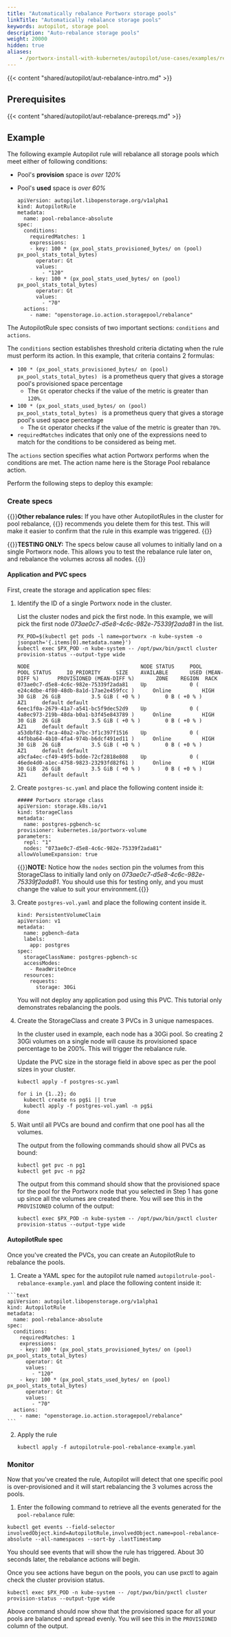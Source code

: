 ```yaml
---
title: "Automatically rebalance Portworx storage pools"
linkTitle: "Automatically rebalance storage pools"
keywords: autopilot, storage pool
description: "Auto-rebalance storage pools"
weight: 20000
hidden: true
aliases:
    - /portworx-install-with-kubernetes/autopilot/use-cases/examples/rebalance/aut-rebalance-absolute-usage/
---
```

{{< content "shared/autopilot/aut-rebalance-intro.md" >}}

## Prerequisites

{{< content "shared/autopilot/aut-rebalance-prereqs.md" >}}

## Example

The following example Autopilot rule will rebalance all storage pools which meet either of following conditions:

* Pool's **provision** space is _over 120%_ 
* Pool's **used** space is _over 60%_

    ```text
    apiVersion: autopilot.libopenstorage.org/v1alpha1
    kind: AutopilotRule
    metadata:
      name: pool-rebalance-absolute
    spec:
      conditions:
        requiredMatches: 1
        expressions:
        - key: 100 * (px_pool_stats_provisioned_bytes/ on (pool) px_pool_stats_total_bytes) 
          operator: Gt 
          values:
            - "120"
        - key: 100 * (px_pool_stats_used_bytes/ on (pool) px_pool_stats_total_bytes) 
          operator: Gt 
          values:
            - "70"
      actions:
        - name: "openstorage.io.action.storagepool/rebalance"
    ```

The AutopilotRule spec consists of two important sections: `conditions` and `actions`.

The `conditions` section establishes threshold criteria dictating when the rule must perform its action. In this example, that criteria contains 2 formulas:

* `100 * (px_pool_stats_provisioned_bytes/ on (pool) px_pool_stats_total_bytes) ` is a prometheus query that gives a storage pool's provisioned space percentage
    * The `Gt` operator checks if the value of the metric is greater than `120%`.
* `100 * (px_pool_stats_used_bytes/ on (pool) px_pool_stats_total_bytes) ` is a prometheus query that gives a storage pool's used space percentage
    * The `Gt` operator checks if the value of the metric is greater than `70%`.
* `requiredMatches` indicates that only one of the expressions need to match for the conditions to be considered as being met.

The `actions` section specifies what action Portworx performs when the conditions are met. The action name here is the Storage Pool rebalance action.

Perform the following steps to deploy this example:

### Create specs

{{<info>}}**Other rebalance rules:** If you have other AutopilotRules in the cluster for pool rebalance, {{<companyName>}} recommends you delete them for this test. This will make it easier to confirm that the rule in this example was triggered. {{</info>}}

{{<info>}}**TESTING ONLY:** The specs below cause all volumes to initially land on a single Portworx node. This allows you to test the rebalance rule later on, and rebalance the volumes across all nodes. {{</info>}}

#### Application and PVC specs

First, create the storage and application spec files:

1. Identify the ID of a single Portworx node in the cluster.
        
    List the cluster nodes and pick the first node. In this example, we will pick the first node _073ae0c7-d5e8-4c6c-982e-75339f2ada81_ in the list.

    ```text
    PX_POD=$(kubectl get pods -l name=portworx -n kube-system -o jsonpath='{.items[0].metadata.name}')
    kubectl exec $PX_POD -n kube-system -- /opt/pwx/bin/pxctl cluster provision-status --output-type wide
    ```
    
    ```output
    NODE                                    NODE STATUS     POOL                                            POOL STATUS     IO_PRIORITY     SIZE    AVAILABLE       USED (MEAN-DIFF %)      PROVISIONED (MEAN-DIFF %)       ZONE    REGION  RACK
    073ae0c7-d5e8-4c6c-982e-75339f2ada81    Up              0 ( e24c4dbe-4f80-48db-8a1d-17ae2e459fcc )      Online          HIGH            30 GiB  26 GiB          3.5 GiB ( +0 % )        0 B ( +0 % )                    AZ1     default default
    6eec1f0a-2679-41a7-a541-bc5f9dec52d9    Up              0 ( 4a8ec973-219b-48da-b0a1-b3f45e843789 )      Online          HIGH            30 GiB  26 GiB          3.5 GiB ( +0 % )        0 B ( +0 % )                    AZ1     default default
    a53dbf82-faca-40a2-a7bc-3f1c397f1516    Up              0 ( 44fbba64-4b10-4fa4-974b-b6dcf491ed11 )      Online          HIGH            30 GiB  26 GiB          3.5 GiB ( +0 % )        0 B ( +0 % )                    AZ1     default default
    a9cfa4ec-cf49-49f5-bdde-72cf2818e808    Up              0 ( 46ede4d0-a1ec-4758-9823-23293fd82f61 )      Online          HIGH            30 GiB  26 GiB          3.5 GiB ( +0 % )        0 B ( +0 % )                    AZ1     default default
    ```

2. Create `postgres-sc.yaml` and place the following content inside it:

    ```text
    ##### Portworx storage class
    apiVersion: storage.k8s.io/v1
    kind: StorageClass
    metadata:
      name: postgres-pgbench-sc
    provisioner: kubernetes.io/portworx-volume
    parameters:
      repl: "1"
      nodes: "073ae0c7-d5e8-4c6c-982e-75339f2ada81"
    allowVolumeExpansion: true
    ```
   
    {{<info>}}**NOTE:** Notice how the `nodes` section pin the volumes from this StorageClass to initially land only on _073ae0c7-d5e8-4c6c-982e-75339f2ada81_. You should use this for testing only, and you must change the value to suit your environment.{{</info>}}

3. Create `postgres-vol.yaml` and place the following content inside it.

    ```text
    kind: PersistentVolumeClaim
    apiVersion: v1
    metadata:
      name: pgbench-data
      labels:
        app: postgres
    spec:
      storageClassName: postgres-pgbench-sc
      accessModes:
        - ReadWriteOnce
      resources:
        requests:
          storage: 30Gi
    ```

    You will not deploy any application pod using this PVC. This tutorial only demonstrates rebalancing the pools.

4. Create the StorageClass and create 3 PVCs in 3 unique namespaces. 

    In the cluster used in example, each node has a 30Gi pool. So creating 2 30Gi volumes on a single node will cause its provisioned space percentage to be 200%. This will trigger the rebalance rule. 
    
    Update the PVC size in the storage field in above spec as per the pool sizes in your cluster.

    ```text
    kubectl apply -f postgres-sc.yaml
   
    for i in {1..2}; do
      kubectl create ns pg$i || true
      kubectl apply -f postgres-vol.yaml -n pg$i
    done
    ```

5. Wait until all PVCs are bound and confirm that one pool has all the volumes.

    The output from the following commands should show all PVCs as bound:
    ```text
    kubectl get pvc -n pg1
    kubectl get pvc -n pg2
    ```
    
    The output from this command should show that the provisioned space for the pool for the Portworx node that you selected in Step 1 has gone up since all the volumes are created there. You will see this in the `PROVISIONED` column of the output:
    
    ```text
    kubectl exec $PX_POD -n kube-system -- /opt/pwx/bin/pxctl cluster provision-status --output-type wide
    ```

####  AutopilotRule spec

  Once you've created the PVCs, you can create an AutopilotRule to rebalance the pools. 

  1. Create a YAML spec for the autopilot rule named `autopilotrule-pool-rebalance-example.yaml` and place the following content inside it:

    ```text
    apiVersion: autopilot.libopenstorage.org/v1alpha1
    kind: AutopilotRule
    metadata:
      name: pool-rebalance-absolute
    spec:
      conditions:
        requiredMatches: 1
        expressions:
        - key: 100 * (px_pool_stats_provisioned_bytes/ on (pool) px_pool_stats_total_bytes) 
          operator: Gt 
          values:
            - "120"
        - key: 100 * (px_pool_stats_used_bytes/ on (pool) px_pool_stats_total_bytes) 
          operator: Gt 
          values:
            - "70"
      actions:
        - name: "openstorage.io.action.storagepool/rebalance"
    ```

2. Apply the rule

    ```text
    kubectl apply -f autopilotrule-pool-rebalance-example.yaml
    ```

### Monitor

Now that you've created the rule, Autopilot will detect that one specific pool is over-provisioned and it will start rebalancing the 3 volumes across the pools. 

1. Enter the following command to retrieve all the events generated for the `pool-rebalance` rule:

```text
kubectl get events --field-selector involvedObject.kind=AutopilotRule,involvedObject.name=pool-rebalance-absolute --all-namespaces --sort-by .lastTimestamp
```

You should see events that will show the rule has triggered. About 30 seconds later, the rebalance actions will begin. 

Once you see actions have begun on the pools, you can use pxctl to again check the cluster provision status. 
    
```text
kubectl exec $PX_POD -n kube-system -- /opt/pwx/bin/pxctl cluster provision-status --output-type wide
```

Above command should now show that the provisioned space for all your pools are balanced and spread evenly. You will see this in the `PROVISIONED` column of the output.
